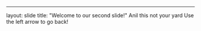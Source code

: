 ---
layout: slide
title: "Welcome to our second slide!"
Anil this not your yard
Use the left arrow to go back!
